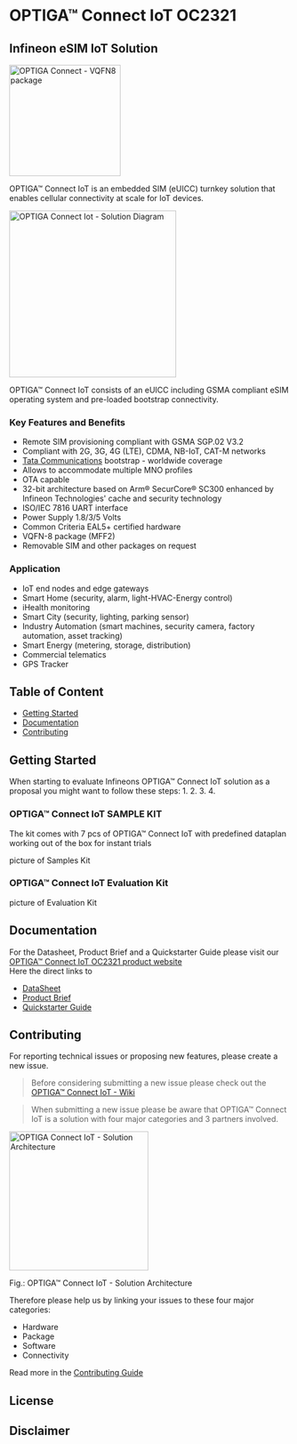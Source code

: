 # OPTIGA™ Connect IoT OC2321

## Infineon eSIM IoT Solution

<img src="https://github.com/Infineon/Assets/blob/master/Pictures/OPTIGA_Connect_IoT/OPTIGA_Connect_IoT-VQFN8.png" width="200" title="OPTIGA Connect - VQFN8 package">

OPTIGA™ Connect IoT is an embedded SIM (eUICC) turnkey solution that
enables cellular connectivity at scale for IoT devices.

<img src="https://github.com/Infineon/Assets/blob/master/Pictures/OPTIGA_Connect_IoT/OPTIGA_Connect_IoT-Logo.png" width="300" title="OPTIGA Connect Iot - Solution Diagram">

OPTIGA™ Connect IoT consists of an eUICC including GSMA compliant
eSIM operating system and pre-loaded bootstrap connectivity.


### Key Features and Benefits
* Remote SIM provisioning compliant with GSMA SGP.02 V3.2
* Compliant with 2G, 3G, 4G (LTE), CDMA, NB-IoT, CAT-M networks
* [Tata Communications](https://www.tatacommunications.com/solutions/mobility-iot/internet-ofthings/esim/infineon-partnership/connectivity) bootstrap - worldwide coverage
* Allows to accommodate multiple MNO profiles
* OTA capable
* 32-bit architecture based on Arm® SecurCore® SC300 enhanced by Infineon Technologies' cache and security technology
* ISO/IEC 7816 UART interface
* Power Supply 1.8/3/5 Volts
* Common Criteria EAL5+ certified hardware
* VQFN-8 package (MFF2)
* Removable SIM and other packages on request
### Application
* IoT end nodes and edge gateways
* Smart Home (security, alarm, light-HVAC-Energy control)
* iHealth monitoring
* Smart City (security, lighting, parking sensor)
* Industry Automation (smart machines, security camera, factory automation, asset tracking)
* Smart Energy (metering, storage, distribution)
* Commercial telematics
* GPS Tracker

## Table of Content
  * [Getting Started](#getting-started)
  * [Documentation](#documentation)
  * [Contributing](#contributing)

## Getting Started
When starting to evaluate Infineons OPTIGA™ Connect IoT solution as a proposal you might want to follow these steps:
1.
2.
3.
4.

### OPTIGA™ Connect IoT SAMPLE KIT
The kit comes with 7 pcs of OPTIGA™ Connect IoT with predefined dataplan working out of the box for instant trials


picture of Samples Kit

### OPTIGA™ Connect IoT Evaluation Kit
picture of Evaluation Kit


## Documentation

For the Datasheet, Product Brief and a Quickstarter Guide please visit our [OPTIGA™ Connect IoT OC2321 product website](https://www.infineon.com/cms/en/product/security-smart-card-solutions/optiga-embedded-security-solutions/optiga-connect/optiga-connect-iot/#!documents)<br>
Here the direct links to<br>

* [DataSheet](https://www.infineon.com/dgdl/Infineon-Datasheet_OPTIGA_Connect_IoT-DataSheet-v01_00-EN.pdf?fileId=5546d462749a7c2d01749b3873b90f57)
* [Product Brief](https://www.infineon.com/dgdl/Infineon-OPTIGA_Connect_IoT_OC2321-ProductBrief-v01_00-EN.pdf?fileId=5546d46272aa54c00172c1aa70304f10)
* [Quickstarter Guide](https://www.infineon.com/dgdl/Infineon-Quick_Start_Guide_OPTIGA_Connect_IoT-AdditionalProductInformation-v01_00-EN.pdf?fileId=5546d46274cf54d50174da052db12212)

## Contributing

For reporting technical issues or proposing new features, please create a new issue.<br>

> Before considering submitting a new issue please check out the [OPTIGA™ Connect IoT - Wiki](https://github.com/Infineon/optiga-connect-iot/wiki)

> When submitting a new issue please be aware that OPTIGA™ Connect IoT is a solution with four major categories and 3 partners involved.

<img src="https://github.com/Infineon/Assets/blob/master/Pictures/OPTIGA_Connect_IoT/OPTIGA Connect IoT - Solution Architecture.svg" width="250" title="OPTIGA Connect IoT - Solution Architecture">

Fig.: OPTIGA™ Connect IoT - Solution Architecture<br>

Therefore please help us by linking your issues to these four major categories:

* Hardware
* Package
* Software
* Connectivity

Read more in the [Contributing Guide](https://github.com/Infineon/optiga-connect-iot/blob/master/CONTRIBUTING.md)

## License

## Disclaimer
